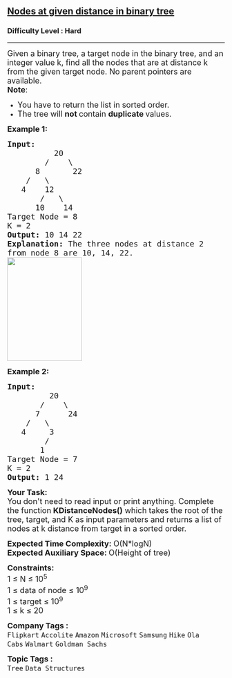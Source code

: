 <h2><a href="https://www.geeksforgeeks.org/problems/nodes-at-given-distance-in-binary-tree/1?itm_source=geeksforgeeks&itm_medium=article&itm_campaign=bottom_sticky_on_article">Nodes at given distance in binary tree</a></h2><h3>Difficulty Level : Hard</h3><hr><div class="problems_problem_content__Xm_eO"><p><span style="font-size: 18px;">Given a binary tree, a target node in the binary tree, and an integer value k, find all the nodes that are at distance k from the given target node. No parent pointers are available.<br><strong>Note</strong>: </span></p>
<ul>
<li><span style="font-size: 18px;">You have to return the list in sorted order.</span></li>
<li><span style="font-size: 18px;">The tree will <strong>not </strong>contain <strong>duplicate </strong>values.</span></li>
</ul>
<p><strong><span style="font-size: 18px;">Example 1:</span></strong></p>
<pre><span style="font-size: 18px;"><strong>Input:      </strong>
          20
        /    \
      8       22 
    /   \
   4    12 
       /   \
      10    14</span>
<span style="font-size: 18px;">Target Node = 8
K = 2</span>
<span style="font-size: 18px;"><strong>Output:</strong> 10 14 22</span>
<span style="font-size: 18px;"><strong>Explanation: </strong>The three nodes at distance 2
from node 8 are 10, 14, 22.</span>
<span style="font-size: 18px;"><img style="height: 240px; width: 173px;" src="https://media.geeksforgeeks.org/wp-content/uploads/20190426123252/Btree1.jpg" alt=""></span>
</pre>
<p><span style="font-size: 18px;"><strong>Example 2:</strong></span></p>
<pre><span style="font-size: 18px;"><strong>Input:      </strong>
         20
       /    \
      7      24
    /   \
   4     3
        /  
       1    </span>
<span style="font-size: 18px;">Target Node = 7
K = 2</span>
<span style="font-size: 18px;"><strong>Output:</strong> 1 24</span>
</pre>
<p><span style="font-size: 18px;"><strong>Your Task: &nbsp;</strong><br>You don't need to read input or print anything. Complete the function<strong> KDistanceNodes()</strong> which takes the root of the tree, target, and K as input parameters and returns a list of nodes at k distance from target in a sorted order.</span></p>
<p><span style="font-size: 18px;"><strong>Expected Time Complexity: </strong>O(N*logN)<br><strong>Expected Auxiliary Space: </strong>O(Height of tree)</span></p>
<p><span style="font-size: 18px;"><strong>Constraints:</strong><br>1 ≤ N ≤ 10<sup>5</sup><br>1 ≤ data of node ≤ 10<sup>9</sup><br>1 ≤ target ≤ 10<sup>9</sup><br>1 ≤ k ≤ 20</span></p></div><p><span style=font-size:18px><strong>Company Tags : </strong><br><code>Flipkart</code>&nbsp;<code>Accolite</code>&nbsp;<code>Amazon</code>&nbsp;<code>Microsoft</code>&nbsp;<code>Samsung</code>&nbsp;<code>Hike</code>&nbsp;<code>Ola Cabs</code>&nbsp;<code>Walmart</code>&nbsp;<code>Goldman Sachs</code>&nbsp;<br><p><span style=font-size:18px><strong>Topic Tags : </strong><br><code>Tree</code>&nbsp;<code>Data Structures</code>&nbsp;